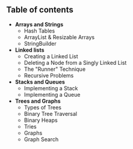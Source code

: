 ## Table of contents

* **Arrays and Strings**
  * Hash Tables
  * ArrayList & Resizable Arrays
  * StringBuilder
* **Linked lists**
  * Creating a Linked List
  * Deleting a Node from a Singly Linked List
  * The "Runner" Technique
  * Recursive Problems
* **Stacks and Queues**
  * Implementing a Stack
  * Implementing a Queue
* **Trees and Graphs**
  * Types of Trees
  * Binary Tree Traversal
  * Binary Heaps
  * Tries
  * Graphs
  * Graph Search
